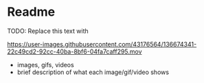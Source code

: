 # Readme

TODO: Replace this text with


https://user-images.githubusercontent.com/43176564/136674341-22c49cd2-92cc-40ba-8bf6-04fa7caff295.mov


* images, gifs, videos
* brief description of what each image/gif/video shows


